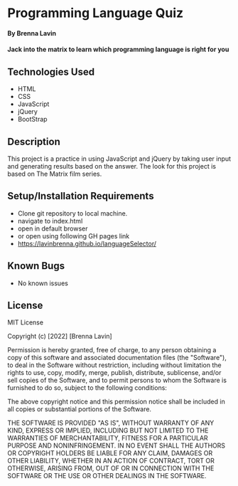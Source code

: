 # Programming Language Quiz

#### By Brenna Lavin

#### Jack into the matrix to learn which programming language is right for you

## Technologies Used

* HTML
* CSS
* JavaScript
* jQuery
* BootStrap

## Description

This project is a practice in using JavaScript and jQuery by taking user input and generating results based on the answer. The look for this project is based on The Matrix film series.

## Setup/Installation Requirements

* Clone git repository to local machine.
* navigate to index.html
* open in default browser
* or open using following GH pages link
* https://lavinbrenna.github.io/languageSelector/

## Known Bugs

* No known issues
  
## License

MIT License

Copyright (c) [2022] [Brenna Lavin]

Permission is hereby granted, free of charge, to any person obtaining a copy
of this software and associated documentation files (the "Software"), to deal
in the Software without restriction, including without limitation the rights
to use, copy, modify, merge, publish, distribute, sublicense, and/or sell
copies of the Software, and to permit persons to whom the Software is
furnished to do so, subject to the following conditions:

The above copyright notice and this permission notice shall be included in all
copies or substantial portions of the Software.

THE SOFTWARE IS PROVIDED "AS IS", WITHOUT WARRANTY OF ANY KIND, EXPRESS OR
IMPLIED, INCLUDING BUT NOT LIMITED TO THE WARRANTIES OF MERCHANTABILITY,
FITNESS FOR A PARTICULAR PURPOSE AND NONINFRINGEMENT. IN NO EVENT SHALL THE
AUTHORS OR COPYRIGHT HOLDERS BE LIABLE FOR ANY CLAIM, DAMAGES OR OTHER
LIABILITY, WHETHER IN AN ACTION OF CONTRACT, TORT OR OTHERWISE, ARISING FROM,
OUT OF OR IN CONNECTION WITH THE SOFTWARE OR THE USE OR OTHER DEALINGS IN THE
SOFTWARE.
